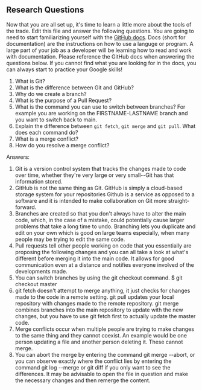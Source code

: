 ## Research Questions 

Now that you are all set up, it's time to learn a little more about the tools of the trade. Edit this file and answer the following questions. You are going to need to start familiarizing yourself with the [GitHub docs](https://docs.github.com/en). Docs (short for documentation) are the instructions on how to use a languge or program. A large part of your job as a developer will be learning how to read and work with documentation. Please reference the GitHub docs when answering the questions below. If you cannot find what you are looking for in the docs, you can always start to practice your Google skills!

1. What is Git?
2. What is the difference between Git and GitHub?
3. Why do we create a branch?
4. What is the purpose of a Pull Request?
5. What is the command you can use to switch between branches? For example you are working on the FIRSTNAME-LASTNAME branch and you want to switch back to main.
6. Explain the difference between `git fetch`, `git merge` and `git pull`. What does each command do?
7. What is a merge conflict?
8. How do you resolve a merge conflict?

Answers:

1. Git is a version control system that tracks the changes made to code over time, whether they're very  large or very small--Git has that information stored.
2. GitHub is not the same thing as Git. GitHub is simply a cloud-based storage system for your repositories Github is a service as opposed to a software and it is intended to make collaboration on Git more straight- forward. 
3. Branches are created so that you don't always have to alter the main code, which, in the case of a mistake, could potentially cause larger problems that take a long time to undo. Branching lets you duplicate and edit on your own which is good on large teams especially, when many people may be trying to edit the same code.
4. Pull requests tell other people working on code that you essentially are proposing the following changes and you can all take a look at what's different before merging it into the main code. It allows for good communication even at a distance and notifies everyone involved of the developments made.
5. You can switch branches by using the git checkout command. $ git checkout master
6. git fetch doesn't attempt to merge anything, it just checks for changes made to the code in a remote setting. git pull updates your local repository with changes made to the remote repository. git merge combines branches into the main repository to update with the new changes, but you have to use git fetch first to actually update the master code.
7. Merge conflicts occur when multiple people are trying to make changes to the same thing and they cannot coexist. An example would be one person updating a file and another person deleting it. These cannot merge.
8. You can abort the merge by entering the command git merge --abort, or you can observe exactly where the conflict lies by entering the command git log --merge or git diff if you only want to see the differences. It may be advisable to open the file in question and make the necessary changes and then remerge the content.

